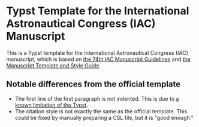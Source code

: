 # Typst Template for the International Astronautical Congress (IAC) Manuscript

This is a Typst template for the International Astronautical Congress (IAC) manuscript, which is based on [the 74th IAC Manuscript Guidelines](https://www.iafastro.org/assets/files/IAC%202023%20Manuscript%20Guidelines.pdf) and [the Manuscript Template and Style Guide](https://www.iafastro.org/assets/files/IAC%202023_Manuscript-Template.doc).

## Notable differences from the official template

- The first line of the first paragraph is not indented. This is due to [a known limitation of the Typst](https://github.com/typst/typst/issues/311).
- The citation style is not exactly the same as the official template. This could be fixed by manually preparing a CSL file, but it is "good enough."
